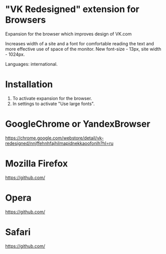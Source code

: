 "VK Redesigned" extension for Browsers
==========================

Expansion for the browser which improves design of VK.com

Increases width of a site and a font for comfortable reading the text and more effective use of space of the monitor.
New font-size - 13px, site width - 1024px.

Languages: international.

Installation
==========================
1. To activate expansion for the browser.
2. In settings to activate "Use large fonts".

GoogleChrome or YandexBrowser
==========================
https://chrome.google.com/webstore/detail/vk-redesigned/nnjffehnhfajhilmapidnekkaoofonlh?hl=ru

Mozilla Firefox
==========================
https://github.com/

Opera
==========================
https://github.com/

Safari
==========================
https://github.com/